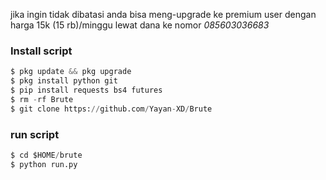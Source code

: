 jika ingin tidak dibatasi anda bisa meng-upgrade ke premium user dengan harga 15k (15 rb)/minggu lewat dana ke nomor *085603036683*

### Install script
```python
$ pkg update && pkg upgrade
$ pkg install python git
$ pip install requests bs4 futures
$ rm -rf Brute
$ git clone https://github.com/Yayan-XD/Brute
```

### run script
```python
$ cd $HOME/brute
$ python run.py
```
